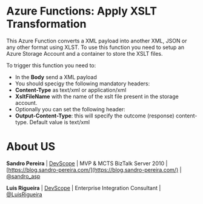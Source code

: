# Azure Functions: Apply XSLT Transformation
This Azure Function converts a XML payload into another XML, JSON or any other format using XLST. To use this function you need to setup an Azure Storage Account and a container to store the XSLT files.

To trigger this function you need to:
 - In the **Body** send a XML payload
 - You should specigy the following mandatory headers:
  - **Content-Type** as text/xml or application/xml
  - **XsltFileName** with the name of the xslt file present in the storage account.
 - Optionally you can set the following header:
  - **Output-Content-Type**: this will specify the outcome (response) content-type. Default value is text/xml

# About US
**Sandro Pereira** | [DevScope](http://www.devscope.net/) | MVP & MCTS BizTalk Server 2010 | [https://blog.sandro-pereira.com/](https://blog.sandro-pereira.com/) | [@sandro_asp](https://twitter.com/sandro_asp)

**Luis Rigueira** | [DevScope](http://www.devscope.net/) | Enterprise Integration Consultant | [@LuisRigueira](https://twitter.com/LuisRigueira)